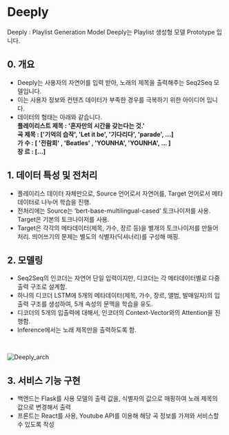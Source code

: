 # Deeply
Deeply : Playlist Generation Model
Deeply는 Playlist 생성형 모델 Prototype 입니다.
<br>
## 0. 개요
- Deeply는 사용자의 자연어를 입력 받아, 노래의 제목을 출력해주는 Seq2Seq 모델입니다.
- 이는 사용자 정보와 컨텐츠 데이터가 부족한 경우를 극복하기 위한 아이디어 입니다.
- 데이터의 형태는 아래와 같습니다. <br>
  **플레이리스트 제목 : '혼자만의 시간을 갖는다는 것.'** <br>
  **곡 제목 : ['기억의 습작', 'Let it be', '기다리다', 'parade', ...]** <br>
  **가   수 : [  '전람회' ,   'Beatles' ,  'YOUNHA',  'YOUNHA', ... ]** <br>
  **장   르 : [...]** <br>

## 1. 데이터 특성 및 전처리
-  플레이리스 데이터 자체만으로, Source 언어로서 자연어를, Target 언어로서 메타데이터로 나누어 학습을 진행.
- 전처리에는 Source는 ‘bert-base-multilingual-cased’ 토크나이저를 사용. Target은 기본의 토크나이저를 사용.
- Target은 각각의 메타데이터(제목, 가수, 장르 등)을 별개의 토크나이저를 만들어 처리. 띄어쓰기의 문제는 별도의 식별자(딕셔너리)를 구성해 매핑.

## 2. 모델링
- Seq2Seq의 인코더는 자연어 단일 입력이지만, 디코더는 각 메타데이터별로 다중출력 구조로 설계함.
- 하나의 디코더 LSTM에 5개의 메타데이터(제목, 가수, 장르, 앨범, 발매일자)의 입출력 구조를 생성하여, 5개 속성의 문맥을 학습을 유도.
- 디코더의 5개의 입출력에 대해서, 인코더의 Context-Vector와의 Attention을 진행함.
- Inference에서는 노래 제목만을 출력하도록 함.
<br>

![Deeply_arch](https://github.com/manusuall/Deeply/assets/124496957/86655c47-93c0-4778-be68-c23e7b37a283)

## 3. 서비스 기능 구현
- 백엔드는 Flask를 사용 모델의 출력 값을, 식별자의 값으로 매핑하여 노래 제목의 값으로 변경해서 출력
- 프론트는 React를 사용, Youtube API를 이용해 해당 곡 정보를 가져와 서비스할 수 있도록 작성
